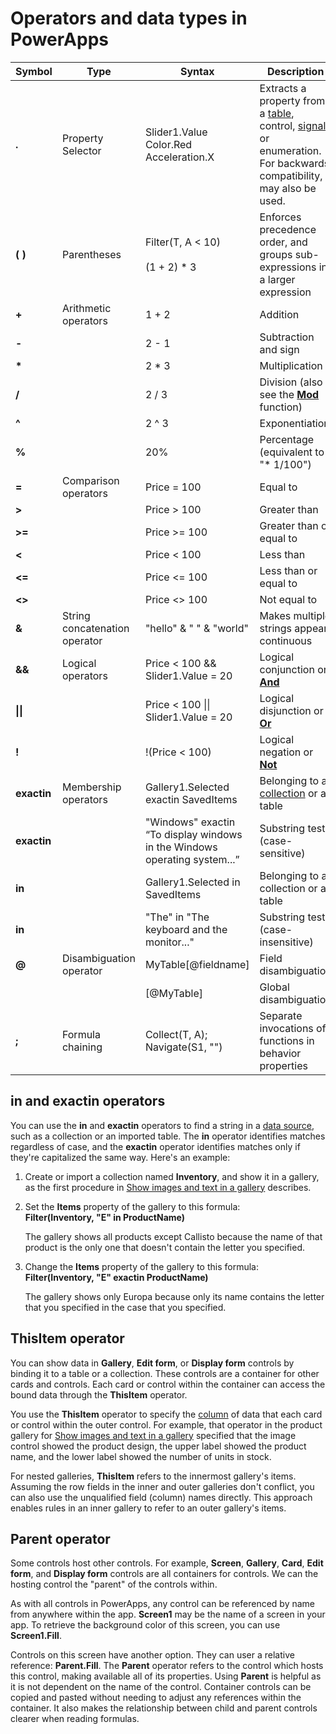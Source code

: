 <properties
	pageTitle="Operators | Microsoft PowerApps"
	description="Reference information, including syntax and examples, for the operators in PowerApps"
	services=""
	suite="powerapps"
	documentationCenter="na"
	authors="gregli-msft"
	manager="dwrede"
	editor=""
	tags=""/>

<tags
   ms.service="powerapps"
   ms.devlang="na"
   ms.topic="article"
   ms.tgt_pltfrm="na"
   ms.workload="na"
   ms.date="11/20/2015"
   ms.author="gregli"/>

# Operators and data types in PowerApps #

|Symbol|Type|Syntax|Description|
|---|---|---|---|
|**.**|Property Selector|Slider1.Value<br>Color.Red<br>Acceleration.X|Extracts a property from a [table](working-with-tables.md), control, [signal](signals.md), or enumeration.  For backwards compatibility, **!** may also be used.
|**( )**|Parentheses|Filter(T, A &lt; 10)<br><br>(1 + 2) * 3|Enforces precedence order, and groups sub-expressions in a larger expression|
|**+**|Arithmetic operators|1 + 2|Addition|
|**-**|&nbsp;|2 - 1|Subtraction and sign|
|**\***|&nbsp;|2 * 3|Multiplication|
|**/**|&nbsp;|2 / 3|Division (also see the **[Mod](function-mod.md)** function) |
|**^**|&nbsp;|2 ^ 3|Exponentiation|
|**%**|&nbsp;|20%|Percentage (equivalent to &quot;* 1/100&quot;)|
|**=**|Comparison operators|Price = 100|Equal to|
|**&gt;** |&nbsp;|Price &gt; 100|Greater than|
|**&gt;=**|&nbsp;|Price &gt;= 100|Greater than or equal to|
|**&lt;** |&nbsp;|Price &lt; 100|Less than|
|**&lt;=**|&nbsp;|Price &lt;= 100|Less than or equal to|
|**&lt;&gt;** |&nbsp;|Price &lt;&gt; 100|Not equal to|
|**&amp;**|String concatenation operator|&quot;hello&quot; &amp; &quot; &quot; &amp; &quot;world&quot;|Makes multiple strings appear continuous|
|**&amp;&amp;**|Logical operators|Price &lt; 100 &amp;&amp; Slider1.Value = 20|Logical conjunction or **[And](function-logicals.md)**|
|**&#124;&#124;**|&nbsp;|Price &lt; 100 &#124;&#124; Slider1.Value = 20|Logical disjunction or **[Or](function-logicals.md)**|
|**!**|&nbsp;|!(Price &lt; 100)|Logical negation or **[Not](function-logicals.md)**|
|**exactin**|Membership operators|Gallery1.Selected exactin SavedItems|Belonging to a [collection](working-with-data-sources.md#collections) or a table|
|**exactin**|&nbsp;|&quot;Windows&quot; exactin “To display windows in the Windows operating system...”|Substring test (case-sensitive)|
|**in**|&nbsp;|Gallery1.Selected in SavedItems|Belonging to a collection or a table|
|**in**|&nbsp;|&quot;The&quot; in &quot;The keyboard and the monitor...&quot;|Substring test (case-insensitive)|
|**@**|Disambiguation operator|MyTable[@fieldname]|Field disambiguation|
|&nbsp;|&nbsp;|[@MyTable]|Global disambiguation|
|**;**|Formula chaining|Collect(T, A); Navigate(S1, &quot;&quot;)|Separate invocations of functions in behavior properties|

## in and exactin operators ##

You can use the **in** and **exactin** operators to find a string in a [data source](working-with-data-sources.md), such as a collection or an imported table. The **in** operator identifies matches regardless of case, and the **exactin** operator identifies matches only if they're capitalized the same way. Here's an example:

1. Create or import a collection named **Inventory**, and show it in a gallery, as the first procedure in [Show images and text in a gallery](../show-images-text-gallery-sort-filter.md) describes.

2. Set the **Items** property of the gallery to this formula:
<br>**Filter(Inventory, "E" in ProductName)**

	The gallery shows all products except Callisto because the name of that product is the only one that doesn't contain the letter you specified.

3. Change the **Items** property of the gallery to this formula:
<br>**Filter(Inventory, "E" exactin ProductName)**

	The gallery shows only Europa because only its name contains the letter that you specified in the case that you specified.

## ThisItem operator ##

You can show data in **Gallery**, **Edit form**, or **Display form** controls by binding it to a table or a collection.  These controls are a container for other cards and controls.  Each card or control within the container can access the bound data through the **ThisItem** operator.   

You use the **ThisItem** operator to specify the [column](working-with-tables.md#columns) of data that each card or control within the outer control. For example, that operator in the product gallery for [Show images and text in a gallery](../show-images-text-gallery-sort-filter.md) specified that the image control showed the product design, the upper label showed the product name, and the lower label showed the number of units in stock.

For nested galleries, **ThisItem** refers to the innermost gallery's items. Assuming the row fields in the inner and outer galleries don't conflict, you can also use the unqualified field (column) names directly. This approach enables rules in an inner gallery to refer to an outer gallery's items.

## Parent operator ##

Some controls host other controls.  For example, **Screen**, **Gallery**, **Card**, **Edit form**, and **Display form** controls are all containers for controls.  We can the hosting control the "parent" of the controls within.  

As with all controls in PowerApps, any control can be referenced by name from anywhere within the app.  **Screen1** may be the name of a screen in your app.  To retrieve the background color of this screen, you can use **Screen1.Fill**.

Controls on this screen have another option.  They can user a relative reference: **Parent.Fill**.  The **Parent** operator refers to the control which hosts this control, making available all of its properties.  Using **Parent** is helpful as it is not dependent on the name of the control.  Container controls can be copied and pasted without needing to adjust any references within the container.  It also makes the relationship between child and parent controls clearer when reading formulas.

